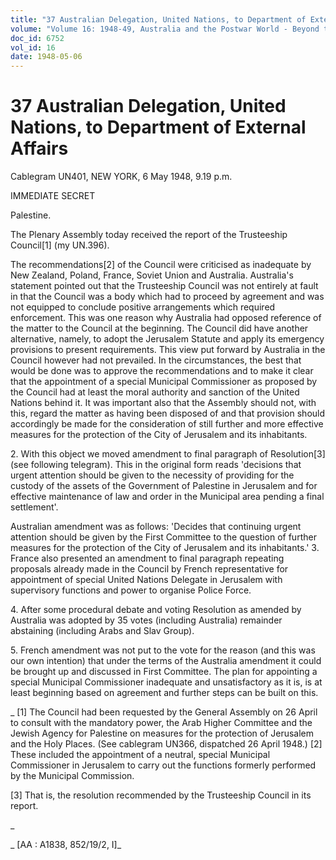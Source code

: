 ```yaml
---
title: "37 Australian Delegation, United Nations, to Department of External Affairs"
volume: "Volume 16: 1948-49, Australia and the Postwar World - Beyond the Region"
doc_id: 6752
vol_id: 16
date: 1948-05-06
---
```


# 37 Australian Delegation, United Nations, to Department of External Affairs

Cablegram UN401, NEW YORK, 6 May 1948, 9.19 p.m.

IMMEDIATE SECRET

Palestine.

The Plenary Assembly today received the report of the Trusteeship Council[1] (my UN.396).

The recommendations[2] of the Council were criticised as inadequate by New Zealand, Poland, France, Soviet Union and Australia. Australia's statement pointed out that the Trusteeship Council was not entirely at fault in that the Council was a body which had to proceed by agreement and was not equipped to conclude positive arrangements which required enforcement. This was one reason why Australia had opposed reference of the matter to the Council at the beginning. The Council did have another alternative, namely, to adopt the Jerusalem Statute and apply its emergency provisions to present requirements. This view put forward by Australia in the Council however had not prevailed. In the circumstances, the best that would be done was to approve the recommendations and to make it clear that the appointment of a special Municipal Commissioner as proposed by the Council had at least the moral authority and sanction of the United Nations behind it. It was important also that the Assembly should not, with this, regard the matter as having been disposed of and that provision should accordingly be made for the consideration of still further and more effective measures for the protection of the City of Jerusalem and its inhabitants.

2\. With this object we moved amendment to final paragraph of Resolution[3] (see following telegram). This in the original form reads 'decisions that urgent attention should be given to the necessity of providing for the custody of the assets of the Government of Palestine in Jerusalem and for effective maintenance of law and order in the Municipal area pending a final settlement'.

Australian amendment was as follows: 'Decides that continuing urgent attention should be given by the First Committee to the question of further measures for the protection of the City of Jerusalem and its inhabitants.' 3. France also presented an amendment to final paragraph repeating proposals already made in the Council by French representative for appointment of special United Nations Delegate in Jerusalem with supervisory functions and power to organise Police Force.

4\. After some procedural debate and voting Resolution as amended by Australia was adopted by 35 votes (including Australia) remainder abstaining (including Arabs and Slav Group).

5\. French amendment was not put to the vote for the reason (and this was our own intention) that under the terms of the Australia amendment it could be brought up and discussed in First Committee. The plan for appointing a special Municipal Commissioner inadequate and unsatisfactory as it is, is at least beginning based on agreement and further steps can be built on this.

_ [1] The Council had been requested by the General Assembly on 26 April to consult with the mandatory power, the Arab Higher Committee and the Jewish Agency for Palestine on measures for the protection of Jerusalem and the Holy Places. (See cablegram UN366, dispatched 26 April 1948.) [2] These included the appointment of a neutral, special Municipal Commissioner in Jerusalem to carry out the functions formerly performed by the Municipal Commission.

[3] That is, the resolution recommended by the Trusteeship Council in its report.

_

_ [AA : A1838, 852/19/2, I]_
